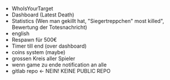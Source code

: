 - WhoIsYourTarget
- Dashboard (Latest Death)
- Statistics (Wen man gekillt hat, "Siegertreppchen" most killed", Bewertung der Totesnachricht)
- english
- Respawn für 500€
- Timer till end (over dashboard)
- coins system (maybe)
- grossen Kreis aller Spieler
- wenn game zu ende notification an alle
- gitlab repo <- NEIN! KEINE PUBLIC REPO